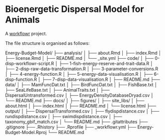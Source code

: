 # Bioenergetic Dispersal Model for Animals

A [workflowr][] project.

[workflowr]: https://github.com/workflowr/workflowr


The file structure is organised as follows:

Energy-Budget-Model/
├── analysis/
│   ├── about.Rmd
│   ├── index.Rmd
│   ├── license.Rmd
│   ├── README.md
│   └── _site.yml
├── code/
│   ├── 0-disp-workflowr-script.R
│   ├── 1-fish-energy-reserve-and-trait-data.R
│   ├── 2-disp-raw-data-transformation.R
│   ├── 3-parameter-conversions.R
│   ├── 4-energy-function.R
│   ├── 5-energy-data-visualisation.R
│   ├── 6-disp-function.R
│   ├── 7-disp-data-visualisation.R
│   ├── README.md
├── data/
│   ├── MamFuncDat.txt
│   ├── BirdFuncDat.txt
│   ├── FishBase.txt
│   ├── SeaLifeBase.txt
│   ├── AnimalTraits.txt
│   ├── DispersalUntransformed.csv
│   ├── EnergyDensityDatabaseDryad.csv
│   └── README.md
├── docs/
│   ├── figures/
│   ├── site_libs/
│   ├── about.html
│   ├── index.html
│   ├── README.md
│   └── license.html
├── output/
│   ├── DispersalTransformed.csv
│   ├── flydispdistance.csv
│   ├── rundispdistance.csv
│   ├── swimdispdistance.csv
│   ├── taxonomy_gbif_match.csv
│   └── README.md
├── .gitattributes
├── .gitignore
├── .Rhistory
├── .Rprofile
├── _workflowr.yml
├── Energy-Budget-Model.Rproj
└── README.md
